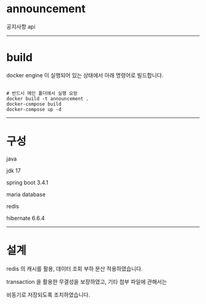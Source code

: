 # announcement

공지사항 api

---

# build

docker engine 이 실행되어 있는 상태에서 아래 명령어로 빌드합니다. 


```shell

# 반드시 메인 폴더에서 실행 요망
docker build -t announcement .
docker-compose build
docker-compose up -d 

```
---
# 구성

java

jdk 17

spring boot 3.4.1

maria database

redis

hibernate 6.6.4

---
# 설계

redis 의 캐시를 활용, 데이터 조회 부하 분산 적용하였습니다. 

transaction 을 활용한 무결성을 보장하였고, 기타 첨부 파일에 관해서는

비동기로 저장되도록 조치하였습니다. 


